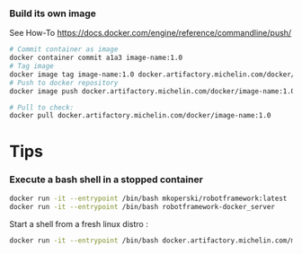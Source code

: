 ### Build its own image

See How-To https://docs.docker.com/engine/reference/commandline/push/

```bash
# Commit container as image
docker container commit a1a3 image-name:1.0
# Tag image 
docker image tag image-name:1.0 docker.artifactory.michelin.com/docker/image-name:1.0
# Push to docker repository
docker image push docker.artifactory.michelin.com/docker/image-name:1.0

# Pull to check:
docker pull docker.artifactory.michelin.com/docker/image-name:1.0
```

# Tips

### Execute a bash shell in a stopped container

```bash
docker run -it --entrypoint /bin/bash mkoperski/robotframework:latest
docker run -it --entrypoint /bin/bash robotframework-docker_server
```
Start a shell from a fresh linux distro :
```bash
docker run -it --entrypoint /bin/bash docker.artifactory.michelin.com/michelin-tools:1.4-alpine3.10
```
